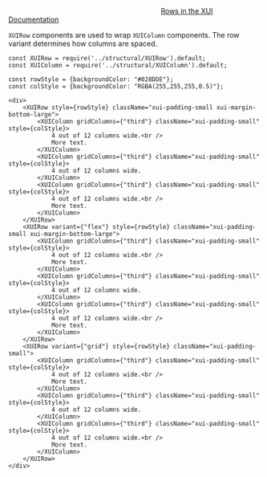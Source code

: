 
<div class="xui-margin-vertical">
	<svg focusable="false" class="xui-icon xui-icon-inline xui-blobicon xui-blobicon-large xui-icon-color-blue">
		<use xlink:href="#xui-icon-bookmark" role="presentation"/>
	</svg>
	<a href="../section-fundamentals-layout.html#fundamentals-layout-2-1">Rows in the XUI Documentation</a>
</div>

`XUIRow` components are used to wrap `XUIColumn` components. The row variant determines how columns are spaced.

```
const XUIRow = require('../structural/XUIRow').default;
const XUIColumn = require('../structural/XUIColumn').default;

const rowStyle = {backgroundColor: "#028DDE"};
const colStyle = {backgroundColor: "RGBA(255,255,255,0.5)"};

<div>
	<XUIRow style={rowStyle} className="xui-padding-small xui-margin-bottom-large">
		<XUIColumn gridColumns={"third"} className="xui-padding-small" style={colStyle}>
			4 out of 12 columns wide.<br />
			More text.
		</XUIColumn>
		<XUIColumn gridColumns={"third"} className="xui-padding-small" style={colStyle}>
			4 out of 12 columns wide.
		</XUIColumn>
		<XUIColumn gridColumns={"third"} className="xui-padding-small" style={colStyle}>
			4 out of 12 columns wide.<br />
			More text.
		</XUIColumn>
	</XUIRow>
	<XUIRow variant={"flex"} style={rowStyle} className="xui-padding-small xui-margin-bottom-large">
		<XUIColumn gridColumns={"third"} className="xui-padding-small" style={colStyle}>
			4 out of 12 columns wide.<br />
			More text.
		</XUIColumn>
		<XUIColumn gridColumns={"third"} className="xui-padding-small" style={colStyle}>
			4 out of 12 columns wide.
		</XUIColumn>
		<XUIColumn gridColumns={"third"} className="xui-padding-small" style={colStyle}>
			4 out of 12 columns wide.<br />
			More text.
		</XUIColumn>
	</XUIRow>
	<XUIRow variant={"grid"} style={rowStyle} className="xui-padding-small">
		<XUIColumn gridColumns={"third"} className="xui-padding-small" style={colStyle}>
			4 out of 12 columns wide.<br />
			More text.
		</XUIColumn>
		<XUIColumn gridColumns={"third"} className="xui-padding-small" style={colStyle}>
			4 out of 12 columns wide.
		</XUIColumn>
		<XUIColumn gridColumns={"third"} className="xui-padding-small" style={colStyle}>
			4 out of 12 columns wide.<br />
			More text.
		</XUIColumn>
	</XUIRow>
</div>
```
